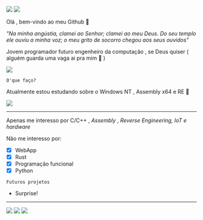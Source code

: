 ![](https://image.prntscr.com/image/iTPbR52KSeuoZMnSijBZDw.png) ![](https://img.shields.io/badge/-c++-blue?logo=c%2B%2B&style=flat)



Olá , bem-vindo ao meu Github 👋 

*"Na minha angústia, clamei ao Senhor; clamei ao meu Deus. Do seu templo ele ouviu a minha voz; o meu grito de socorro chegou aos seus ouvidos"*

Jovem programador futuro engenheiro da computação , se Deus quiser ( alguém guarda uma vaga ai pra mim 🙏 ) 

![](http://infantv.com.br/infantv/wp-content/uploads/2016/07/fghfgjghrwer.jpg)


```
O'que faço?
```
Atualmente estou estudando sobre o Windows NT , Assembly x64 e RE 🙇 

![](https://media1.tenor.com/images/86031337405fc540c2b56af57206ff6c/tenor.gif?itemid=8556865)

***

Apenas me interesso por C/C++ , _Assembly_ , _Reverse Engineering, IoT e hardware_ 

Não me interesso por:

- [x] WebApp
- [x] Rust
- [x] Programação funcional
- [x] Python

```
Futuros projetos
```

+ Surprise!

***


![](https://upload.wikimedia.org/wikipedia/commons/1/18/ISO_C%2B%2B_Logo.svg) ![](https://upload.wikimedia.org/wikipedia/commons/3/34/Windows_logo_and_wordmark_-_2012_%28dark_blue%29.png) ![](https://yasm.tortall.net/banner.png)


